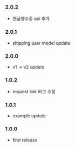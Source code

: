 ### 2.0.2
- 현금영수증 api 추가 

### 2.0.1
- shipping user model update

### 2.0.0
- v1 -> v2 update 

### 1.0.2 
- request link 버그 수정 

### 1.0.1
- example update

### 1.0.0
- first release

